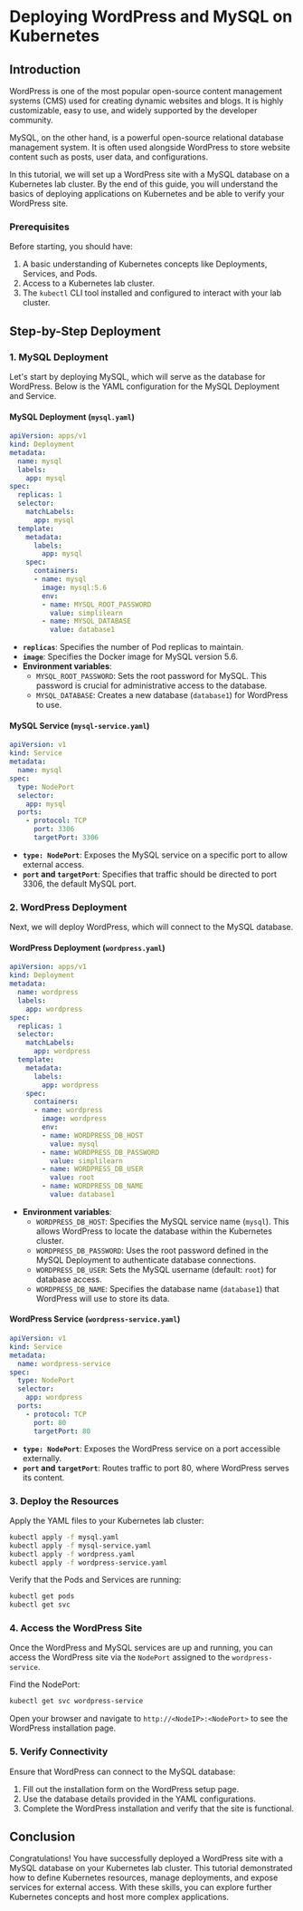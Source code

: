 # Deploying WordPress and MySQL on Kubernetes

## Introduction
WordPress is one of the most popular open-source content management systems (CMS) used for creating dynamic websites and blogs. It is highly customizable, easy to use, and widely supported by the developer community. 

MySQL, on the other hand, is a powerful open-source relational database management system. It is often used alongside WordPress to store website content such as posts, user data, and configurations.

In this tutorial, we will set up a WordPress site with a MySQL database on a Kubernetes lab cluster. By the end of this guide, you will understand the basics of deploying applications on Kubernetes and be able to verify your WordPress site.

### Prerequisites
Before starting, you should have:
1. A basic understanding of Kubernetes concepts like Deployments, Services, and Pods.
2. Access to a Kubernetes lab cluster.
3. The `kubectl` CLI tool installed and configured to interact with your lab cluster.

## Step-by-Step Deployment

### 1. MySQL Deployment
Let's start by deploying MySQL, which will serve as the database for WordPress. Below is the YAML configuration for the MySQL Deployment and Service.

#### MySQL Deployment (`mysql.yaml`)
```yaml
apiVersion: apps/v1
kind: Deployment
metadata:
  name: mysql
  labels:
    app: mysql
spec:
  replicas: 1
  selector:
    matchLabels:
      app: mysql
  template:
    metadata:
      labels:
        app: mysql
    spec:
      containers:
      - name: mysql
        image: mysql:5.6
        env:
        - name: MYSQL_ROOT_PASSWORD
          value: simplilearn
        - name: MYSQL_DATABASE
          value: database1
```

- **`replicas`**: Specifies the number of Pod replicas to maintain.
- **`image`**: Specifies the Docker image for MySQL version 5.6.
- **Environment variables**:
  - `MYSQL_ROOT_PASSWORD`: Sets the root password for MySQL. This password is crucial for administrative access to the database.
  - `MYSQL_DATABASE`: Creates a new database (`database1`) for WordPress to use.

#### MySQL Service (`mysql-service.yaml`)
```yaml
apiVersion: v1
kind: Service
metadata:
  name: mysql
spec:
  type: NodePort
  selector:
    app: mysql
  ports:
    - protocol: TCP
      port: 3306
      targetPort: 3306
```

- **`type: NodePort`**: Exposes the MySQL service on a specific port to allow external access.
- **`port` and `targetPort`**: Specifies that traffic should be directed to port 3306, the default MySQL port.

### 2. WordPress Deployment
Next, we will deploy WordPress, which will connect to the MySQL database.

#### WordPress Deployment (`wordpress.yaml`)
```yaml
apiVersion: apps/v1
kind: Deployment
metadata:
  name: wordpress
  labels:
    app: wordpress
spec:
  replicas: 1
  selector:
    matchLabels:
      app: wordpress
  template:
    metadata:
      labels:
        app: wordpress
    spec:
      containers:
      - name: wordpress
        image: wordpress
        env:
        - name: WORDPRESS_DB_HOST
          value: mysql
        - name: WORDPRESS_DB_PASSWORD
          value: simplilearn
        - name: WORDPRESS_DB_USER
          value: root
        - name: WORDPRESS_DB_NAME
          value: database1
```

- **Environment variables**:
  - `WORDPRESS_DB_HOST`: Specifies the MySQL service name (`mysql`). This allows WordPress to locate the database within the Kubernetes cluster.
  - `WORDPRESS_DB_PASSWORD`: Uses the root password defined in the MySQL Deployment to authenticate database connections.
  - `WORDPRESS_DB_USER`: Sets the MySQL username (default: `root`) for database access.
  - `WORDPRESS_DB_NAME`: Specifies the database name (`database1`) that WordPress will use to store its data.

#### WordPress Service (`wordpress-service.yaml`)
```yaml
apiVersion: v1
kind: Service
metadata:
  name: wordpress-service
spec:
  type: NodePort
  selector:
    app: wordpress
  ports:
    - protocol: TCP
      port: 80
      targetPort: 80
```

- **`type: NodePort`**: Exposes the WordPress service on a port accessible externally.
- **`port` and `targetPort`**: Routes traffic to port 80, where WordPress serves its content.

### 3. Deploy the Resources
Apply the YAML files to your Kubernetes lab cluster:
```bash
kubectl apply -f mysql.yaml
kubectl apply -f mysql-service.yaml
kubectl apply -f wordpress.yaml
kubectl apply -f wordpress-service.yaml
```
Verify that the Pods and Services are running:
```bash
kubectl get pods
kubectl get svc
```

### 4. Access the WordPress Site
Once the WordPress and MySQL services are up and running, you can access the WordPress site via the `NodePort` assigned to the `wordpress-service`.

Find the NodePort:
```bash
kubectl get svc wordpress-service
```
Open your browser and navigate to `http://<NodeIP>:<NodePort>` to see the WordPress installation page.

### 5. Verify Connectivity
Ensure that WordPress can connect to the MySQL database:
1. Fill out the installation form on the WordPress setup page.
2. Use the database details provided in the YAML configurations.
3. Complete the WordPress installation and verify that the site is functional.

## Conclusion
Congratulations! You have successfully deployed a WordPress site with a MySQL database on your Kubernetes lab cluster. This tutorial demonstrated how to define Kubernetes resources, manage deployments, and expose services for external access. With these skills, you can explore further Kubernetes concepts and host more complex applications.

